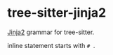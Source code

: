 # tree-sitter-jinja2

[Jinja2](https://jinja.palletsprojects.com/en/3.1.x/templates/) grammar for tree-sitter.

inline statement starts with `# `.
